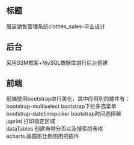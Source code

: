 ## 标题
服装销售管理系统clothes_sales-毕业设计
## 后台
采用SSM框架+MySQL数据库进行后台搭建
## 前端
前端使用bootstrap进行美化，其中应用到的插件有：<br>
bootstrap-multiselect bootstrap下拉多选菜单<br>
bootstrap-datetimepicker bootstrap时间选择器<br>
jqprint 打印指定区域<br>
dataTables 创建自带分页以及搜索的表格<br>
echarts 画圆形比例图用的插件<br>
